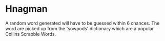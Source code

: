 # Hnagman
A random word generated will have to be guessed within 6 chances. The word are picked up from the 'sowpods' dictionary which are a popular Collins Scrabble Words.
